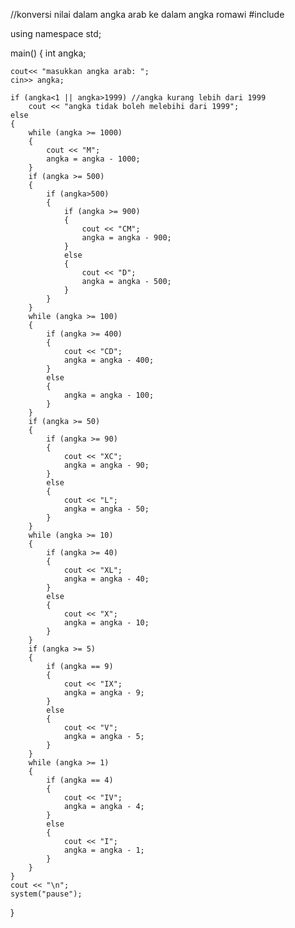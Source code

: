 //konversi nilai dalam angka arab ke dalam angka romawi
#include <iostream>

using namespace std;

main()
{
	int angka;

	cout<< "masukkan angka arab: ";
	cin>> angka;

	if (angka<1 || angka>1999) //angka kurang lebih dari 1999
		cout << "angka tidak boleh melebihi dari 1999";
	else
	{
		while (angka >= 1000)
		{
			cout << "M";
			angka = angka - 1000;
		}
		if (angka >= 500)
		{
			if (angka>500)
			{
				if (angka >= 900)
				{
					cout << "CM";
					angka = angka - 900;
				}
				else
				{
					cout << "D";
					angka = angka - 500;
				}
			}
		}
		while (angka >= 100)
		{
			if (angka >= 400)
			{
				cout << "CD";
				angka = angka - 400;
			}
			else
			{
				angka = angka - 100;
			}
		}
		if (angka >= 50)
		{
			if (angka >= 90)
			{
				cout << "XC";
				angka = angka - 90;
			}
			else
			{
				cout << "L";
				angka = angka - 50;
			}
		}
		while (angka >= 10)
		{
			if (angka >= 40)
			{
				cout << "XL";
				angka = angka - 40;
			}
			else
			{
				cout << "X";
				angka = angka - 10;
			}
		}
		if (angka >= 5)
		{
			if (angka == 9)
			{
				cout << "IX";
				angka = angka - 9;
			}
			else
			{
				cout << "V";
				angka = angka - 5;
			}
		}
		while (angka >= 1)
		{
			if (angka == 4)
			{
				cout << "IV";
				angka = angka - 4;
			}
			else
			{
				cout << "I";
				angka = angka - 1;
			}
		}
	}
	cout << "\n";
	system("pause");
}
